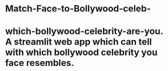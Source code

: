 # Match-Face-to-Bollywood-celeb-
# which-bollywood-celebrity-are-you. A streamlit web app which can tell with which bollywood celebrity you face resembles.
